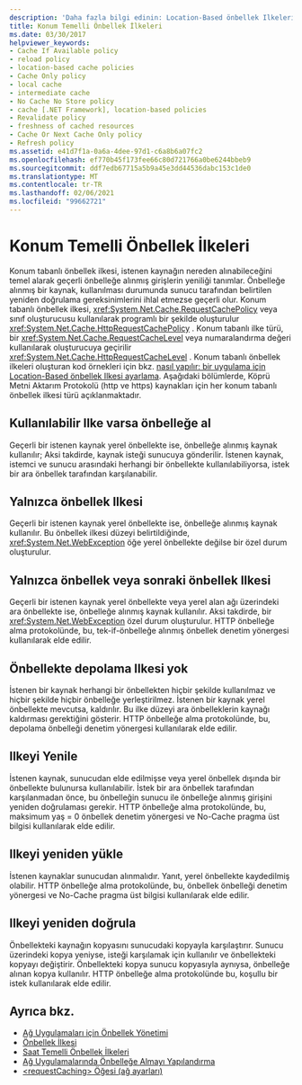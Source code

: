 ```yaml
---
description: 'Daha fazla bilgi edinin: Location-Based önbellek Ilkeleri'
title: Konum Temelli Önbellek İlkeleri
ms.date: 03/30/2017
helpviewer_keywords:
- Cache If Available policy
- reload policy
- location-based cache policies
- Cache Only policy
- local cache
- intermediate cache
- No Cache No Store policy
- cache [.NET Framework], location-based policies
- Revalidate policy
- freshness of cached resources
- Cache Or Next Cache Only policy
- Refresh policy
ms.assetid: e41d7f1a-0a6a-4dee-97d1-c6a8b6a07fc2
ms.openlocfilehash: ef770b45f173fee66c80d721766a0be6244bbeb9
ms.sourcegitcommit: ddf7edb67715a5b9a45e3dd44536dabc153c1de0
ms.translationtype: MT
ms.contentlocale: tr-TR
ms.lasthandoff: 02/06/2021
ms.locfileid: "99662721"
---
```

# <a name="location-based-cache-policies"></a>Konum Temelli Önbellek İlkeleri

Konum tabanlı önbellek ilkesi, istenen kaynağın nereden alınabileceğini temel alarak geçerli önbelleğe alınmış girişlerin yeniliği tanımlar. Önbelleğe alınmış bir kaynak, kullanılması durumunda sunucu tarafından belirtilen yeniden doğrulama gereksinimlerini ihlal etmezse geçerli olur. Konum tabanlı önbellek ilkesi, <xref:System.Net.Cache.RequestCachePolicy> veya sınıf oluşturucusu kullanılarak programlı bir şekilde oluşturulur <xref:System.Net.Cache.HttpRequestCachePolicy> . Konum tabanlı ilke türü, bir <xref:System.Net.Cache.RequestCacheLevel> veya numaralandırma değeri kullanılarak oluşturucuya geçirilir <xref:System.Net.Cache.HttpRequestCacheLevel> . Konum tabanlı önbellek ilkeleri oluşturan kod örnekleri için bkz. [nasıl yapılır: bir uygulama için Location-Based önbellek Ilkesi ayarlama](how-to-set-a-location-based-cache-policy-for-an-application.md). Aşağıdaki bölümlerde, Köprü Metni Aktarım Protokolü (http ve https) kaynakları için her konum tabanlı önbellek ilkesi türü açıklanmaktadır.  
  
## <a name="cache-if-available-policy"></a>Kullanılabilir Ilke varsa önbelleğe al  

 Geçerli bir istenen kaynak yerel önbellekte ise, önbelleğe alınmış kaynak kullanılır; Aksi takdirde, kaynak isteği sunucuya gönderilir. İstenen kaynak, istemci ve sunucu arasındaki herhangi bir önbellekte kullanılabiliyorsa, istek bir ara önbellek tarafından karşılanabilir.  
  
## <a name="cache-only-policy"></a>Yalnızca önbellek Ilkesi  

 Geçerli bir istenen kaynak yerel önbellekte ise, önbelleğe alınmış kaynak kullanılır. Bu önbellek ilkesi düzeyi belirtildiğinde, <xref:System.Net.WebException> öğe yerel önbellekte değilse bir özel durum oluşturulur.  
  
## <a name="cache-or-next-cache-only-policy"></a>Yalnızca önbellek veya sonraki önbellek Ilkesi  

 Geçerli bir istenen kaynak yerel önbellekte veya yerel alan ağı üzerindeki ara önbellekte ise, önbelleğe alınmış kaynak kullanılır. Aksi takdirde, bir <xref:System.Net.WebException> özel durum oluşturulur. HTTP önbelleğe alma protokolünde, bu, tek-if-önbelleğe alınmış önbellek denetim yönergesi kullanılarak elde edilir.  
  
## <a name="no-cache-no-store-policy"></a>Önbellekte depolama Ilkesi yok  

 İstenen bir kaynak herhangi bir önbellekten hiçbir şekilde kullanılmaz ve hiçbir şekilde hiçbir önbelleğe yerleştirilmez. İstenen bir kaynak yerel önbellekte mevcutsa, kaldırılır. Bu ilke düzeyi ara önbelleklerin kaynağı kaldırması gerektiğini gösterir. HTTP önbelleğe alma protokolünde, bu, depolama önbelleği denetim yönergesi kullanılarak elde edilir.  
  
## <a name="refresh-policy"></a>Ilkeyi Yenile  

 İstenen kaynak, sunucudan elde edilmişse veya yerel önbellek dışında bir önbellekte bulunursa kullanılabilir. İstek bir ara önbellek tarafından karşılanmadan önce, bu önbelleğin sunucu ile önbelleğe alınmış girişini yeniden doğrulaması gerekir. HTTP önbelleğe alma protokolünde, bu, maksimum yaş = 0 önbellek denetim yönergesi ve No-Cache pragma üst bilgisi kullanılarak elde edilir.  
  
## <a name="reload-policy"></a>Ilkeyi yeniden yükle  

 İstenen kaynaklar sunucudan alınmalıdır. Yanıt, yerel önbellekte kaydedilmiş olabilir. HTTP önbelleğe alma protokolünde, bu, önbellek önbelleği denetim yönergesi ve No-Cache pragma üst bilgisi kullanılarak elde edilir.  
  
## <a name="revalidate-policy"></a>Ilkeyi yeniden doğrula  

 Önbellekteki kaynağın kopyasını sunucudaki kopyayla karşılaştırır. Sunucu üzerindeki kopya yeniyse, isteği karşılamak için kullanılır ve önbellekteki kopyayı değiştirir. Önbellekteki kopya sunucu kopyasıyla aynıysa, önbelleğe alınan kopya kullanılır. HTTP önbelleğe alma protokolünde bu, koşullu bir istek kullanılarak elde edilir.  
  
## <a name="see-also"></a>Ayrıca bkz.

- [Ağ Uygulamaları için Önbellek Yönetimi](cache-management-for-network-applications.md)
- [Önbellek İlkesi](cache-policy.md)
- [Saat Temelli Önbellek İlkeleri](time-based-cache-policies.md)
- [Ağ Uygulamalarında Önbelleğe Almayı Yapılandırma](configuring-caching-in-network-applications.md)
- [\<requestCaching> Öğesi (ağ ayarları)](../configure-apps/file-schema/network/requestcaching-element-network-settings.md)
